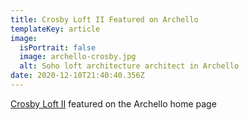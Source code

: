 ```yaml
---
title: Crosby Loft II Featured on Archello
templateKey: article
image:
  isPortrait: false
  image: archello-crosby.jpg
  alt: Soho loft architecture architect in Archello
date: 2020-12-10T21:40:40.356Z
---
```

[Crosby Loft II](https://bc-oa.com/projects/crosby-loft-2/) featured on the Archello home page